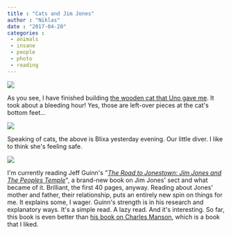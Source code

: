 ```yaml
---
title : "Cats and Jim Jones"
author : "Niklas"
date : "2017-04-20"
categories : 
 - animals
 - insane
 - people
 - photo
 - reading
---
```


[![](https://niklasblog.com/wp-content/IMG_20170419_105627_094-1024x1024.jpg)](https://niklasblog.com/wp-content/IMG_20170419_105627_094.jpg)

As you see, I have finished building [the wooden cat that Uno gave me](https://niklasblog.com/?p=20345). It took about a bleeding hour! Yes, those are left-over pieces at the cat's bottom feet...

[![](https://niklasblog.com/wp-content/IMG_20170419_205358.jpg)](https://niklasblog.com/wp-content/IMG_20170419_205358.jpg)

Speaking of cats, the above is Blixa yesterday evening. Our little diver. I like to think she's feeling safe.

[![](https://niklasblog.com/wp-content/the-road-to-jonestown-9781476763828_hr.jpg)](https://niklasblog.com/wp-content/the-road-to-jonestown-9781476763828_hr.jpg)

I'm currently reading Jeff Guinn's "_[The Road to Jonestown: Jim Jones and The Peoples Temple](https://www.goodreads.com/book/show/30753828-the-road-to-jonestown)_", a brand-new book on Jim Jones' sect and what became of it. Brilliant, the first 40 pages, anyway. Reading about Jones' mother and father, their relationship, puts an entirely new spin on things for me. It explains some, I wager. Guinn's strength is in his research and explanatory ways. It's a simple read. A lazy read. And it's interesting. So far, this book is even better than [his book on Charles Manson](https://www.goodreads.com/book/show/16130503-manson), which is a book that I liked.
